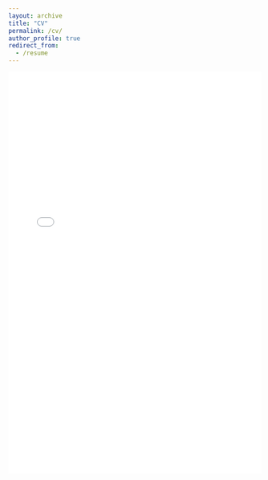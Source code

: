 ```yaml
---
layout: archive
title: "CV"
permalink: /cv/
author_profile: true
redirect_from:
  - /resume
---
```



<embed src="assets/Maitreyee_CV_Sep_2024__Ver2_ (2).pdf" type="application/pdf" width="100%" height="800px" />
